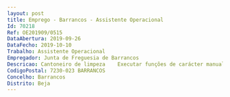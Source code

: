 ```yaml
--- 
layout: post
title: Emprego - Barrancos - Assistente Operacional
Id: 70218
Ref: OE201909/0515
DataAbertura: 2019-09-26
DataFecho: 2019-10-10
Trabalho: Assistente Operacional
Empregador: Junta de Freguesia de Barrancos
Descricao: Cantoneiro de limpeza    Executar funções de carácter manual relacionados com a remoção de lixos ou equiparados, de limpeza de ruas, fossas, sargetas e sumidouros, espaços urbanos, recolha de resíduo sólidos e lavagem de vias públicas  Outros serviços de carácter operativo não específico, utilizando todos os materiais necessários, cabendo lhes a responsabilidade dos mesmos sob sua guarda, que caracterizam o posto de trabalho que vai ocupar e ainda   executar outras tarefas    indispensáveis ao funcionamento dos   serviços gerais da autarquia, sempre que tal seja requerido.
CodigoPostal: 7230-023 BARRANCOS
Concelho: Barrancos
Distrito: Beja
--- 
```

